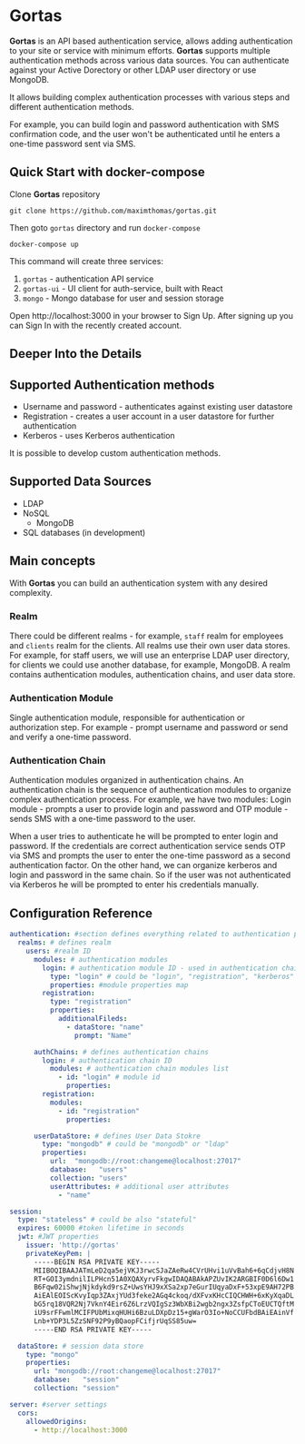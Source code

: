 # Gortas

**Gortas** is an API based authentication service, allows adding authentication to your site or service with minimum efforts. 
**Gortas** supports multiple authentication methods across various data sources. You can authenticate against your Active Dorectory or other LDAP user directory or use MongoDB.

It allows building complex authentication processes with various steps and different authentication methods.   

For example, you can build login and password authentication with SMS confirmation code, and the user won't be authenticated until he enters a one-time password sent via SMS.

## Quick Start with docker-compose

Clone **Gortas** repository

```
git clone https://github.com/maximthomas/gortas.git
```

Then goto `gortas` directory and run `docker-compose`

```
docker-compose up
```

This command will create three services:
1. `gortas` - authentication API service
1. `gortas-ui` - UI client for auth-service, built with React
1. `mongo` - Mongo database for user and session storage

Open http://localhost:3000 in your browser to Sign Up. After signing up you can Sign In with the recently created account.

## Deeper Into the Details

## Supported Authentication methods
* Username and password - authenticates against existing user datastore
* Registration - creates a user account in a user datastore for further authentication
* Kerberos - uses Kerberos authentication

It is possible to develop custom authentication methods. 

## Supported Data Sources
* LDAP
* NoSQL
    * MongoDB
* SQL databases (in development)

## Main concepts

With **Gortas** you can build an authentication system with any desired complexity.

### Realm

There could be different realms - for example, `staff` realm for employees and `clients` realm for the clients. 
All realms use their own user data stores. For example, for staff users, we will use an enterprise LDAP user directory, for clients we could use another database, for example, MongoDB.
A realm contains authentication modules, authentication chains, and user data store.

### Authentication Module

Single authentication module, responsible for authentication or authorization step.
For example - prompt username and password or send and verify a one-time password.

### Authentication Chain

Authentication modules organized in authentication chains. 
An authentication chain is the sequence of authentication modules to organize complex authentication process.
For example, we have two modules: Login module - prompts a user to provide login and password and OTP module - sends SMS with a one-time password to the user.

When a user tries to authenticate he will be prompted to enter login and password. 
If the credentials are correct authentication service sends OTP via SMS and prompts the user to enter the one-time password as a second authentication factor.
On the other hand, we can organize kerberos and login and password in the same chain. 
So if the user was not authenticated via Kerberos he will be prompted to enter his credentials manually.

## Configuration Reference

```yaml
authentication: #section defines everything related to authentication process 
  realms: # defines realm
    users: #realm ID
      modules: # authentication modules
        login: # authentication module ID - used in authentication chain
          type: "login" # could be "login", "registration", "kerberos"
          properties: #module properties map
        registration:
          type: "registration"
          properties:
            additionalFileds:
              - dataStore: "name"
                prompt: "Name"

      authChains: # defines authentication chains
        login: # authentication chain ID
          modules: # authentication chain modules list
            - id: "login" # module id
              properties:
        registration:
          modules:
            - id: "registration"
              properties:

      userDataStore: # defines User Data Stokre
        type: "mongodb" # could be "mongodb" or "ldap"
        properties:
          url:  "mongodb://root:changeme@localhost:27017"
          database:   "users"
          collection: "users"
          userAttributes: # additional user attributes 
            - "name"

session:
  type: "stateless" # could be also "stateful"
  expires: 60000 #token lifetime in seconds
  jwt: #JWT properties
    issuer: 'http://gortas'
    privateKeyPem: |
      -----BEGIN RSA PRIVATE KEY-----
      MIIBOQIBAAJATmLeD2qa5ejVKJ3rwcSJaZAeRw4CVrUHvi1uVvBah6+6qCdjvH8N
      RT+GOI3ymdnilILPHcn51A0XQAXyrvFkgwIDAQABAkAPZUvIK2ARGBIF0D6l6Dw1
      B6Fqw02iShwjNjkdykd9rsZ+UwsYHJ9xXSa2xp7eGurIUqyaDxF+53xpE9AH72PB
      AiEAlEOIScKvyIqp3ZAxjYUd3feke2AGq4ckoq/dXFvxKHcCIQCHWH+6xKyXqaDL
      bG5rq18VQR2Nj7VknY4Eir6Z6LrzVQIgSz3WbXBi2wgb2ngx3ZsfpCToEUCTQftM
      iU9srFFwmlMCIFPUbMixqHUHi6BzuLDXpDz15+gWarO3Io+NoCCUFbdBAiEAinVf
      Lnb+YDP3L5ZzSNF92P9yBQaopFCifjrUqSS85uw=
      -----END RSA PRIVATE KEY-----

  dataStore: # session data store
    type: "mongo" 
    properties:
      url: "mongodb://root:changeme@localhost:27017"
      database:   "session"
      collection: "session"

server: #server settings
  cors: 
    allowedOrigins:
      - http://localhost:3000

```
